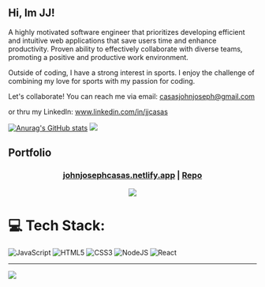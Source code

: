 ## Hi, Im JJ!

A highly motivated software engineer that prioritizes developing efficient and intuitive web applications that save users time and enhance productivity. Proven ability to effectively collaborate with diverse teams, promoting a positive and productive work environment. 

Outside of coding, I have a strong interest in sports. I enjoy the challenge of combining my love for sports with my passion for coding.

Let's collaborate! You can reach me via email: casasjohnjoseph@gmail.com

or thru my LinkedIn: www.linkedin.com/in/jjcasas

<!-- Github stats from https://github.com/anuraghazra/github-readme-stats -->
[![Anurag's GitHub stats](https://github-readme-stats.vercel.app/api?username=jjbcasas&show_icons=true&theme=radical)](https://github.com/jjbcasas/github-readme-stats)
![](https://github-readme-streak-stats.herokuapp.com/?user=jjbcasas&theme=dark&hide_border=false)<br/>

## Portfolio
<h3 align="center">
 <strong><a href="johnjosephcasas.netlify.app">johnjosephcasas.netlify.app</a></strong> | <a href="#">Repo</a>
</h3>
<div align="center">
 <img src=https://github.com/jjbcasas/jjbcasas/blob/24e0ae9f37bd83e7a5444581b3803e0a09fd5167/better-toast.gif>
</div>



# 💻 Tech Stack:
![JavaScript](https://img.shields.io/badge/javascript-%23323330.svg?style=for-the-badge&logo=javascript&logoColor=%23F7DF1E) ![HTML5](https://img.shields.io/badge/html5-%23E34F26.svg?style=for-the-badge&logo=html5&logoColor=white) ![CSS3](https://img.shields.io/badge/css3-%231572B6.svg?style=for-the-badge&logo=css3&logoColor=white) ![NodeJS](https://img.shields.io/badge/node.js-6DA55F?style=for-the-badge&logo=node.js&logoColor=white) ![React](https://img.shields.io/badge/react-%2320232a.svg?style=for-the-badge&logo=react&logoColor=%2361DAFB)

---
[![](https://visitcount.itsvg.in/api?id=jjbcasas&icon=0&color=0)](https://visitcount.itsvg.in)

<!-- Proudly created with GPRM ( https://gprm.itsvg.in ) -->

<!--
**jjbcasas/jjbcasas** is a ✨ _special_ ✨ repository because its `README.md` (this file) appears on your GitHub profile.

Here are some ideas to get you started:

- 🔭 I’m currently working on ...
- 🌱 I’m currently learning ...
- 👯 I’m looking to collaborate on ...
- 🤔 I’m looking for help with ...
- 💬 Ask me about ...
- 📫 How to reach me: ...
- 😄 Pronouns: ...
- ⚡ Fun fact: ...
-->
